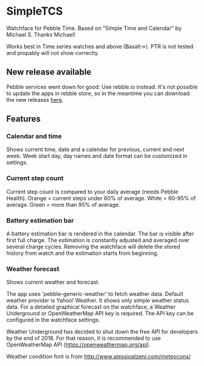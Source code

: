 # SimpleTCS
Watchface for Pebble Time. Based on "Simple Time and Calendar" by Michael S. Thanks Michael!

Works best in Time series watches and above (Basalt->). PTR is not tested and propably will not show correctly.

## New release available
Pebble services went down for good. Use rebble.io instead. It's not possible to update the apps in rebble store, so in the meantime you can download the new releases [here](https://github.com/vviskari/SimpleTCS/releases).

## Features

### Calendar and time
Shows current time, date and a calendar for previous, current and next week. Week start day, day names and date format can be customized in settings.

### Current step count
Current step count is compared to your daily average (needs Pebble Health). Orange = current steps under 60% of average. White = 60-95% of average. Green = more than 95% of average.

### Battery estimation bar
A battery estimation bar is rendered in the calendar. The bar is visible after first full charge. The estimation is constantly adjusted and averaged over several charge cycles. Removing the watchface will delete the stored history from watch and the estimation starts from beginning.

### Weather forecast
Shows current weather and forecast.

The app uses 'pebble-generic-weather' to fetch weather data. Default weather provider is Yahoo! Weather. It shows only simple weather status data. For a detailed graphical forecast on the watchface, a Weather Underground or OpenWeatherMap API key is required. The API key can be configured in the watchface settings.

Weather Underground has decided to shut down the free API for developers by the end of 2018. For that reason, it is recommended to use OpenWeatherMap API (https://openweathermap.org/api).

Weather condition font is from
http://www.alessioatzeni.com/meteocons/

